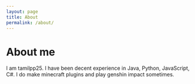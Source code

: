 ```yaml
---
layout: page
title: About
permalink: /about/
---
```

# About me

I am tamilpp25. I have been decent experience in Java, Python, JavaScript, C#. I do make minecraft plugins and play genshin impact sometimes.
